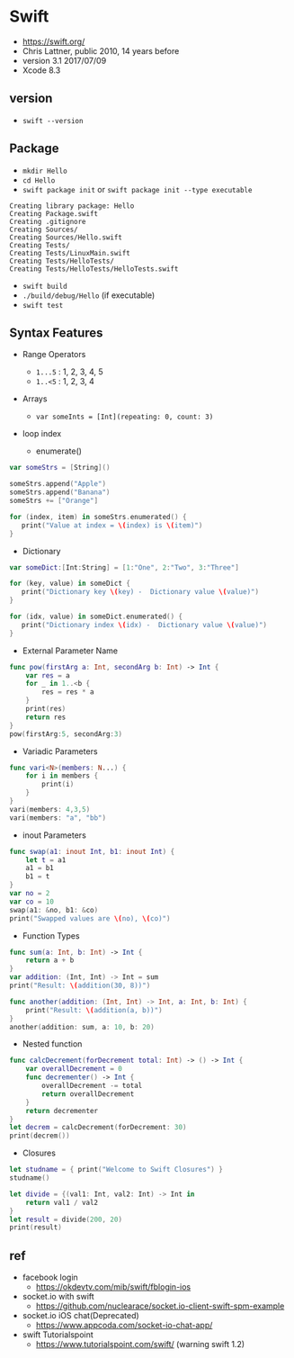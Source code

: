 # Swift
* https://swift.org/
* Chris Lattner, public 2010, 14 years before
* version 3.1 2017/07/09
* Xcode 8.3

## version
* `swift --version`

## Package
* `mkdir Hello`
* `cd Hello`
* `swift package init` or `swift package init --type executable`
```
Creating library package: Hello
Creating Package.swift
Creating .gitignore
Creating Sources/
Creating Sources/Hello.swift
Creating Tests/
Creating Tests/LinuxMain.swift
Creating Tests/HelloTests/
Creating Tests/HelloTests/HelloTests.swift
```
* `swift build`
* `./build/debug/Hello` (if executable)
* `swift test`

## Syntax Features
* Range Operators
  * `1...5` : 1, 2, 3, 4, 5
  * `1..<5` : 1, 2, 3, 4

* Arrays
  * `var someInts = [Int](repeating: 0, count: 3)`

* loop index
  * enumerate()

```swift
var someStrs = [String]()

someStrs.append("Apple")
someStrs.append("Banana")
someStrs += ["Orange"]

for (index, item) in someStrs.enumerated() {
   print("Value at index = \(index) is \(item)")
}
```

* Dictionary

```swift
var someDict:[Int:String] = [1:"One", 2:"Two", 3:"Three"]

for (key, value) in someDict {
   print("Dictionary key \(key) -  Dictionary value \(value)")
}

for (idx, value) in someDict.enumerated() {
   print("Dictionary index \(idx) -  Dictionary value \(value)")
}
```

* External Parameter Name

```swift
func pow(firstArg a: Int, secondArg b: Int) -> Int {
    var res = a
    for _ in 1..<b {
        res = res * a
    }
    print(res)
    return res
}
pow(firstArg:5, secondArg:3)
```

* Variadic Parameters

```swift
func vari<N>(members: N...) {
    for i in members {
        print(i)
    }
}
vari(members: 4,3,5)
vari(members: "a", "bb")
```

* inout Parameters

```swift
func swap(a1: inout Int, b1: inout Int) {
    let t = a1
    a1 = b1
    b1 = t
}
var no = 2
var co = 10
swap(a1: &no, b1: &co)
print("Swapped values are \(no), \(co)")
```

* Function Types

```swift
func sum(a: Int, b: Int) -> Int {
    return a + b
}
var addition: (Int, Int) -> Int = sum
print("Result: \(addition(30, 8))")

func another(addition: (Int, Int) -> Int, a: Int, b: Int) {
    print("Result: \(addition(a, b))")
}
another(addition: sum, a: 10, b: 20)
```

* Nested function

```swift
func calcDecrement(forDecrement total: Int) -> () -> Int {
    var overallDecrement = 0
    func decrementer() -> Int {
        overallDecrement -= total
        return overallDecrement
    }
    return decrementer
}
let decrem = calcDecrement(forDecrement: 30)
print(decrem())
```

* Closures

```swift
let studname = { print("Welcome to Swift Closures") }
studname()

let divide = {(val1: Int, val2: Int) -> Int in
    return val1 / val2
}
let result = divide(200, 20)
print(result)
```

## ref
* facebook login
  * https://okdevtv.com/mib/swift/fblogin-ios
* socket.io with swift
  * https://github.com/nuclearace/socket.io-client-swift-spm-example
* socket.io iOS chat(Deprecated)
  * https://www.appcoda.com/socket-io-chat-app/
* swift Tutorialspoint
  * https://www.tutorialspoint.com/swift/ (warning swift 1.2)
